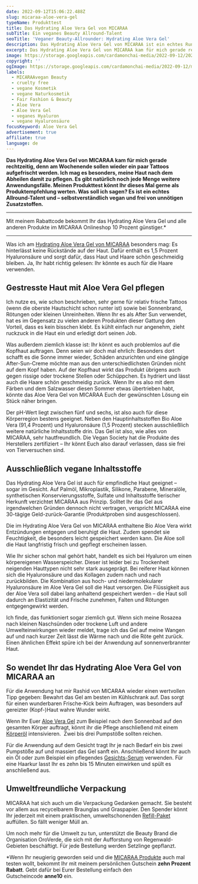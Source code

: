 ```yaml
---
date: 2022-09-12T15:06:22.488Z
slug: micaraa-aloe-vera-gel
typeName: Produkttest
title: Das Hydrating Aloe Vera Gel von MICARAA
subTitle: Ein veganes Beauty Allround-Talent
seoTitle: 'Veganer Beauty-Allrounder: Hydrating Aloe Vera Gel'
description: Das Hydrating Aloe Vera Gel von MICARAA ist ein echtes Rundum-Talent. Ihr könnt es auf den Körper, das Gesicht oder die Haare auftragen.
excerpt: Das Hydrating Aloe Vera Gel von MICARAA kam für mich gerade rechtzeitig, denn am Wochenende sollen wieder ein paar Tattoos aufgefrischt werden. Ich mag es besonders, meine Haut nach dem Abheilen damit zu pflegen. Es gibt natürlich noch jede Menge weitere Anwendungsfälle. Meinen Produkttest könnt Ihr dieses Mal gerne als Produktempfehlung werten.
image: https://storage.googleapis.com/cardamonchai-media/2022-09-12/2022-09-12-micaraa-aloe-vera-gel-jpg-imagine-080808_625240_2048_1536/640.webp
copyright: ''
ogImage: https://storage.googleapis.com/cardamonchai-media/2022-09-12/micaraa-aloe-vera-gel-fb-jpeg-imagine-080808_62513f_1200_628/640.webp
labels:
  - MICARAAvegan Beauty
  - cruelty free
  - vegane Kosmetik
  - vegane Naturkosmetik
  - Fair Fashion & Beauty
  - Aloe Vera
  - Aloe Vera Gel
  - veganes Hyaluron
  - vegane Hyaluronsäure
focusKeyword: Aloe Vera Gel
advertisement: true
affiliate: true
language: de
---
```


**Das Hydrating Aloe Vera Gel von MICARAA kam für mich gerade rechtzeitig, denn am Wochenende sollen wieder ein paar Tattoos aufgefrischt werden. Ich mag es besonders, meine Haut nach dem Abheilen damit zu pflegen. Es gibt natürlich noch jede Menge weitere Anwendungsfälle. Meinen Produkttest könnt Ihr dieses Mal gerne als Produktempfehlung werten. Was soll ich sagen? Es ist ein echtes Allround-Talent und – selbstverständlich vegan und frei von unnötigen Zusatzstoffen.**

---

Mit meinem Rabattcode bekommt Ihr das Hydrating Aloe Vera Gel und alle anderen Produkte im MICARAA Onlineshop 10 Prozent günstiger.\*

---

Was ich am [Hydrating Aloe Vera Gel von MICARAA](https://tidd.ly/3Qyb5Wh) besonders mag: Es hinterlässt keine Rückstände auf der Haut. Dafür enthält es 1,5 Prozent Hyaluronsäure und sorgt dafür, dass Haut und Haare schön geschmeidig bleiben. Ja, Ihr habt richtig gelesen: Ihr könnte es auch für die Haare verwenden.

## Gestresste Haut mit Aloe Vera Gel pflegen

Ich nutze es, wie schon beschrieben, sehr gerne für relativ frische Tattoos (wenn die oberste Hautschicht schon runter ist) sowie bei Sonnenbrand, Rötungen oder kleinen Unreinheiten. Wenn Ihr es als After Sun verwendet, hat es im Gegensatz zu vielen anderen Produkten dieser Gattung den Vorteil, dass es kein bisschen klebt. Es kühlt einfach nur angenehm, zieht ruckzuck in die Haut ein und erledigt dort seinen Job.

Was außerdem ziemlich klasse ist: Ihr könnt es auch problemlos auf die Kopfhaut auftragen. Denn seien wir doch mal ehrlich: Besonders dort schafft es die Sonne immer wieder, Schäden anzurichten und eine gängige After-Sun-Creme möchte man aus den unterschiedlichsten Gründen nicht auf dem Kopf haben. Auf der Kopfhaut wirkt das Produkt übrigens auch gegen rissige oder trockene Stellen oder Schüppchen. Es hydriert und lässt auch die Haare schön geschmeidig zurück. Wenn Ihr es also mit dem Färben und dem Salzwasser diesen Sommer etwas übertrieben habt, könnte das Aloe Vera Gel von MICARAA Euch der gewünschten Lösung ein Stück näher bringen.

Der pH-Wert liegt zwischen fünf und sechs, ist also auch für diese Körperregion bestens geeignet. Neben den Hauptinhaltsstoffen Bio Aloe Vera (91,4 Prozent) und Hyaluronsäure (1,5 Prozent) stecken ausschließlich weitere natürliche Inhaltsstoffe drin. Das Gel ist also, wie alles von MICARAA, sehr hautfreundlich. Die Vegan Society hat die Produkte des Herstellers zertifiziert – Ihr könnt Euch also darauf verlassen, dass sie frei von Tierversuchen sind.

<Gallery name="micaraa-aloe-vera-gel-1" />

## Ausschließlich vegane Inhaltsstoffe

Das Hydrating Aloe Vera Gel ist auch für empfindliche Haut geeignet – sogar im Gesicht. Auf Palmöl, Mikroplastik, Silikone, Parabene, Mineralöle, synthetischen Konservierungsstoffe, Sulfate und Inhaltsstoffe tierischer Herkunft verzichtet MICARAA aus Prinzip. Solltet Ihr das Gel aus irgendwelchen Gründen dennoch nicht vertragen, verspricht MICARAA eine 30-tägige Geld-zurück-Garantie (Produktproben sind ausgeschlossen).

Die im Hydrating Aloe Vera Gel von MICARAA enthaltene Bio Aloe Vera wirkt Entzündungen entgegen und beruhigt die Haut. Zudem spendet sie Feuchtigkeit, die besonders leicht gespeichert werden kann. Die Aloe soll die Haut langfristig frisch und gepflegt erscheinen lassen.

Wie Ihr sicher schon mal gehört habt, handelt es sich bei Hyaluron um einen körpereigenen Wasserspeicher. Dieser ist leider bei zu Trockenheit neigenden Hauttypen nicht sehr stark ausgeprägt. Bei reiferer Haut können sich die Hyaluronsäure und das Kollagen zudem nach und nach zurückbilden. Die Kombination aus hoch- und niedermolekularer Hyaluronsäure im Aloe Vera Gel soll die Haut versorgen. Die Flüssigkeit aus der Aloe Vera soll dabei lang anhaltend gespeichert werden – die Haut soll dadurch an Elastizität und Frische zunehmen, Falten und Rötungen entgegengewirkt werden.

Ich finde, das funktioniert sogar ziemlich gut. Wenn sich meine Rosazea nach kleinen Naschsünden oder trockene Luft und andere Umwelteinwirkungen wieder meldet, trage ich das Gel auf meine Wangen auf und nach kurzer Zeit lässt die Wärme nach und die Röte geht zurück. Einen ähnlichen Effekt spüre ich bei der Anwendung auf sonnenverbrannter Haut.

## So wendet Ihr das Hydrating Aloe Vera Gel von MICARAA an

Für die Anwendung hat mir Rashid von MICARAA wieder einen wertvollen Tipp gegeben: Bewahrt das Gel am besten im Kühlschrank auf. Das sorgt für einen wunderbaren Frische-Kick beim Auftragen, was besonders auf gereizter (Kopf-)Haut wahre Wunder wirkt.

Wenn Ihr Euer [Aloe Vera Gel](https://tidd.ly/3Qyb5Wh) zum Beispiel nach dem Sonnenbad auf den gesamten Körper auftragt, könnt ihr die Pflege anschließend mit einem [Körperöl](https://tidd.ly/3RVzTbR) intensivieren.  Zwei bis drei Pumpstöße sollten reichen.

Für die Anwendung auf dem Gesicht tragt Ihr je nach Bedarf ein bis zwei Pumpstöße auf und massiert das Gel sanft ein. Anschließend könnt Ihr auch ein Öl oder zum Beispiel ein pflegendes [Gesichts-Serum](/2022/07/micaraa-bakuchiol-face-serum/) verwenden. Für eine Haarkur lasst Ihr es zehn bis 15 Minuten einwirken und spült es anschließend aus.

## Umweltfreundliche Verpackung

MICARAA hat sich auch um die Verpackung Gedanken gemacht. Sie besteht vor allem aus recycelbarem Braunglas und Graspapier. Den Spender könnt Ihr jederzeit mit einem praktischen, umweltschonenden [Refill-Paket](https://tidd.ly/3U6T4RR) auffüllen. So fällt weniger Müll an.

Um noch mehr für die Umwelt zu tun, unterstützt die Beauty Brand die Organisation OroVerde, die sich mit der Aufforstung von Regenwald-Gebieten beschäftigt. Für jede Bestellung werden Setzlinge gepflanzt.

\*Wenn Ihr neugierig geworden seid und die [MICARAA Produkte](https://tidd.ly/3bcl01z) auch mal testen wollt, bekommt Ihr mit meinem persönlichen Gutschein **zehn Prozent Rabatt**. Gebt dafür bei Eurer Bestellung einfach den Gutscheincode **anne10** ein.

<Gallery name="micaraa-aloe-vera-gel-2" />
